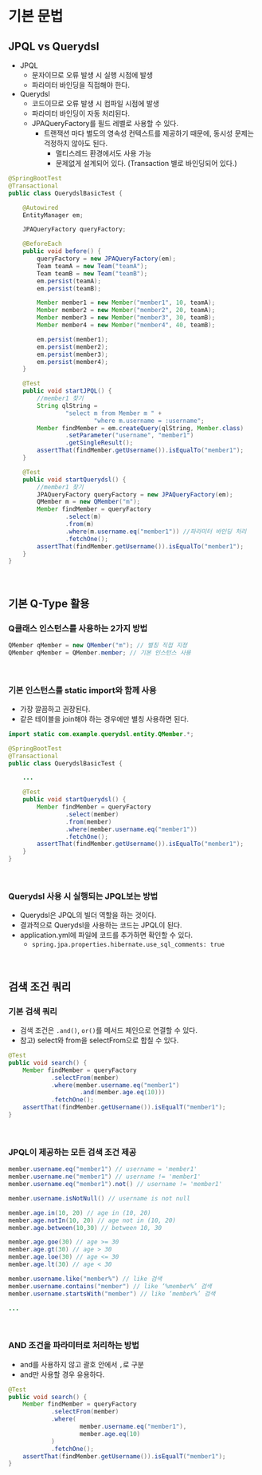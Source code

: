 # 기본 문법

## JPQL vs Querydsl
- JPQL
    - 문자이므로 오류 발생 시 실행 시점에 발생
    - 파라미터 바인딩을 직접해야 한다.
- Querydsl
    - 코드이므로 오류 발생 시 컴파일 시점에 발생
    - 파라미터 바인딩이 자동 처리된다.
    - JPAQueryFactory를 필드 레벨로 사용할 수 있다.
        - 트랜잭션 마다 별도의 영속성 컨텍스트를 제공하기 때문에, 동시성 문제는 걱정하지 않아도 된다.
            - 멀티스레드 환경에서도 사용 가능
            - 문제없게 설계되어 있다. (Transaction 별로 바인딩되어 있다.)
```java
@SpringBootTest
@Transactional
public class QuerydslBasicTest {

    @Autowired
    EntityManager em;

    JPAQueryFactory queryFactory;

    @BeforeEach
    public void before() {
        queryFactory = new JPAQueryFactory(em);
        Team teamA = new Team("teamA");
        Team teamB = new Team("teamB");
        em.persist(teamA);
        em.persist(teamB);

        Member member1 = new Member("member1", 10, teamA);
        Member member2 = new Member("member2", 20, teamA);
        Member member3 = new Member("member3", 30, teamB);
        Member member4 = new Member("member4", 40, teamB);

        em.persist(member1);
        em.persist(member2);
        em.persist(member3);
        em.persist(member4);
    }

    @Test
    public void startJPQL() {
        //member1 찾기
        String qlString =
                "select m from Member m " +
                        "where m.username = :username";
        Member findMember = em.createQuery(qlString, Member.class)
                .setParameter("username", "member1")
                .getSingleResult();
        assertThat(findMember.getUsername()).isEqualTo("member1");
    }

    @Test
    public void startQuerydsl() {
        //member1 찾기
        JPAQueryFactory queryFactory = new JPAQueryFactory(em);
        QMember m = new QMember("m");
        Member findMember = queryFactory
                .select(m)
                .from(m)
                .where(m.username.eq("member1")) //파라미터 바인딩 처리
                .fetchOne();
        assertThat(findMember.getUsername()).isEqualTo("member1");
    }   
}
```
<br>

## 기본 Q-Type 활용

### Q클래스 인스턴스를 사용하는 2가지 방법
```java
QMember qMember = new QMember("m"); // 별칭 직접 지정
QMember qMember = QMember.member; // 기본 인스턴스 사용
```
<br>

### 기본 인스턴스를 static import와 함께 사용
- 가장 깔끔하고 권장된다.
- 같은 테이블을 join해야 하는 경우에만 별칭 사용하면 된다.
```java
import static com.example.querydsl.entity.QMember.*;

@SpringBootTest
@Transactional
public class QuerydslBasicTest {

    ...

    @Test
    public void startQuerydsl() {
        Member findMember = queryFactory
                .select(member)
                .from(member)
                .where(member.username.eq("member1"))
                .fetchOne();
        assertThat(findMember.getUsername()).isEqualTo("member1");
    }
}
```
<br>

### Querydsl 사용 시 실행되는 JPQL보는 방법
- Querydsl은 JPQL의 빌더 역할을 하는 것이다. 
- 결과적으로 Querydsl을 사용하는 코드는 JPQL이 된다.
- application.yml에 파일에 코드를 추가하면 확인할 수 있다.
    - `spring.jpa.properties.hibernate.use_sql_comments: true`
<br>

## 검색 조건 쿼리

### 기본 검색 쿼리
- 검색 조건은 `.and()`, `or()`를 메서드 체인으로 연결할 수 있다.
- 참고) select와 from을 selectFrom으로 합칠 수 있다.
```java
@Test
public void search() {
    Member findMember = queryFactory
            .selectFrom(member)
            .where(member.username.eq("member1")
                    .and(member.age.eq(10)))
            .fetchOne();
    assertThat(findMember.getUsername()).isEqualT("member1");
}
```
<br>

### JPQL이 제공하는 모든 검색 조건 제공
```java
member.username.eq("member1") // username = 'member1'
member.username.ne("member1") // username != 'member1'
member.username.eq("member1").not() // username != 'member1'

member.username.isNotNull() // username is not null

member.age.in(10, 20) // age in (10, 20)
member.age.notIn(10, 20) // age not in (10, 20)
member.age.between(10,30) // between 10, 30

member.age.goe(30) // age >= 30
member.age.gt(30) // age > 30
member.age.loe(30) // age <= 30
member.age.lt(30) // age < 30

member.username.like("member%") // like 검색
member.username.contains("member") // like ‘%member%’ 검색
member.username.startsWith("member") // like ‘member%’ 검색

...

```
<br>

### AND 조건을 파라미터로 처리하는 방법
- and를 사용하지 않고 괄호 안에서 `,`로 구분
- and만 사용할 경우 유용하다.
```java
@Test
public void search() {
    Member findMember = queryFactory
            .selectFrom(member)
            .where(
                    member.username.eq("member1"),
                    member.age.eq(10)
            )
            .fetchOne();
    assertThat(findMember.getUsername()).isEqualT("member1");
}
```
<br>

